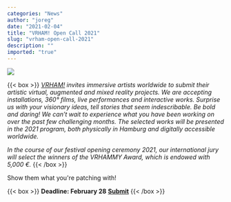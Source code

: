 ```yaml
---
categories: "News"
author: "joreg"
date: "2021-02-04"
title: "VRHAM! Open Call 2021"
slug: "vrham-open-call-2021"
description: ""
imported: "true"
---
```



![](vrham.jpg) 

{{< box >}}
*[VRHAM!](https://www.vrham.de/) invites immersive artists worldwide to submit their artistic virtual, augmented and mixed reality projects. We are accepting installations, 360° films, live performances and interactive works. Surprise us with your visionary ideas, tell stories that seem indescribable. Be bold and daring! We can’t wait to experience what you have been working on over the past few challenging months. The selected works will be presented in the 2021 program, both physically in Hamburg and digitally accessible worldwide.*

*In the course of our festival opening ceremony 2021, our international jury will select the winners of the VRHAMMY Award, which is endowed with 5,000 €.*{{< /box >}}

Show them what you're patching with!

{{< box >}}
**Deadline: February 28**
**[Submit](https://vrham.submittable.com/submit)**{{< /box >}}